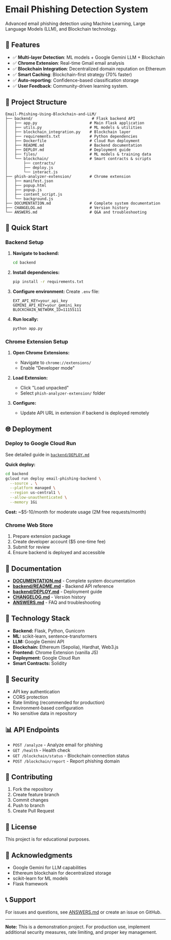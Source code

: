 # Email Phishing Detection System

Advanced email phishing detection using Machine Learning, Large Language Models (LLM), and Blockchain technology.

## 🎯 Features

- ✅ **Multi-layer Detection**: ML models + Google Gemini LLM + Blockchain
- ✅ **Chrome Extension**: Real-time Gmail email analysis
- ✅ **Blockchain Integration**: Decentralized domain reputation on Ethereum
- ✅ **Smart Caching**: Blockchain-first strategy (70% faster)
- ✅ **Auto-reporting**: Confidence-based classification storage
- ✅ **User Feedback**: Community-driven learning system.

## 📁 Project Structure

```
Email-Phishing-Using-Blockchain-and-LLM/
├── backend/                          # Flask backend API
│   ├── app.py                       # Main Flask application
│   ├── utils.py                     # ML models & utilities
│   ├── blockchain_integration.py    # Blockchain layer
│   ├── requirements.txt             # Python dependencies
│   ├── Dockerfile                   # Cloud Run deployment
│   ├── README.md                    # Backend documentation
│   ├── DEPLOY.md                    # Deployment guide
│   ├── files/                       # ML models & training data
│   └── blockchain/                  # Smart contracts & scripts
│       ├── contracts/
│       ├── deploy.js
│       └── interact.js
├── phish-analyzer-extension/        # Chrome extension
│   ├── manifest.json
│   ├── popup.html
│   ├── popup.js
│   ├── content_script.js
│   └── background.js
├── DOCUMENTATION.md                 # Complete system documentation
├── CHANGELOG.md                     # Version history
└── ANSWERS.md                       # Q&A and troubleshooting
```

## 🚀 Quick Start

### Backend Setup

1. **Navigate to backend:**
   ```bash
   cd backend
   ```

2. **Install dependencies:**
   ```bash
   pip install -r requirements.txt
   ```

3. **Configure environment:**
   Create `.env` file:
   ```env
   EXT_API_KEY=your_api_key
   GEMINI_API_KEY=your_gemini_key
   BLOCKCHAIN_NETWORK_ID=11155111
   ```

4. **Run locally:**
   ```bash
   python app.py
   ```

### Chrome Extension Setup

1. **Open Chrome Extensions:**
   - Navigate to `chrome://extensions/`
   - Enable "Developer mode"

2. **Load Extension:**
   - Click "Load unpacked"
   - Select `phish-analyzer-extension/` folder

3. **Configure:**
   - Update API URL in extension if backend is deployed remotely

## 🌐 Deployment

### Deploy to Google Cloud Run

See detailed guide in [`backend/DEPLOY.md`](backend/DEPLOY.md)

**Quick deploy:**
```bash
cd backend
gcloud run deploy email-phishing-backend \
  --source . \
  --platform managed \
  --region us-central1 \
  --allow-unauthenticated \
  --memory 1Gi
```

**Cost:** ~$5-10/month for moderate usage (2M free requests/month)

### Chrome Web Store

1. Prepare extension package
2. Create developer account ($5 one-time fee)
3. Submit for review
4. Ensure backend is deployed and accessible

## 📖 Documentation

- **[DOCUMENTATION.md](DOCUMENTATION.md)** - Complete system documentation
- **[backend/README.md](backend/README.md)** - Backend API reference
- **[backend/DEPLOY.md](backend/DEPLOY.md)** - Deployment guide
- **[CHANGELOG.md](CHANGELOG.md)** - Version history
- **[ANSWERS.md](ANSWERS.md)** - FAQ and troubleshooting

## 🔧 Technology Stack

- **Backend:** Flask, Python, Gunicorn
- **ML:** scikit-learn, sentence-transformers
- **LLM:** Google Gemini API
- **Blockchain:** Ethereum (Sepolia), Hardhat, Web3.js
- **Frontend:** Chrome Extension (vanilla JS)
- **Deployment:** Google Cloud Run
- **Smart Contracts:** Solidity

## 🔐 Security

- API key authentication
- CORS protection
- Rate limiting (recommended for production)
- Environment-based configuration
- No sensitive data in repository

## 📊 API Endpoints

- `POST /analyze` - Analyze email for phishing
- `GET /health` - Health check
- `GET /blockchain/status` - Blockchain connection status
- `POST /blockchain/report` - Report phishing domain

## 🤝 Contributing

1. Fork the repository
2. Create feature branch
3. Commit changes
4. Push to branch
5. Create Pull Request

## 📄 License

This project is for educational purposes.

## 🙏 Acknowledgments

- Google Gemini for LLM capabilities
- Ethereum blockchain for decentralized storage
- scikit-learn for ML models
- Flask framework

## 📞 Support

For issues and questions, see [ANSWERS.md](ANSWERS.md) or create an issue on GitHub.

---

**Note:** This is a demonstration project. For production use, implement additional security measures, rate limiting, and proper key management.
